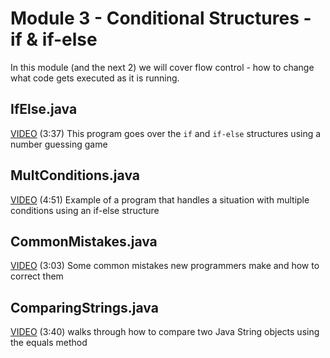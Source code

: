 # Module 3 - Conditional Structures - if & if-else

In this module (and the next 2) we will cover flow control - how to change what code gets executed as it is running.


## IfElse.java

[VIDEO](https://youtu.be/qk61_rqeJjE) (3:37) This program goes over the `if` and `if-else` structures using a number guessing game

## MultConditions.java

[VIDEO](https://youtu.be/BNb5rdziJIc) (4:51) Example of a program that handles a situation with multiple conditions using an if-else structure

## CommonMistakes.java

[VIDEO](https://youtu.be/WJvjX3H_4gI) (3:03) Some common mistakes new programmers make and how to correct them

## ComparingStrings.java

[VIDEO](https://youtu.be/5d4bEaHmEII) (3:40) walks through how to compare two Java String objects using the equals method
